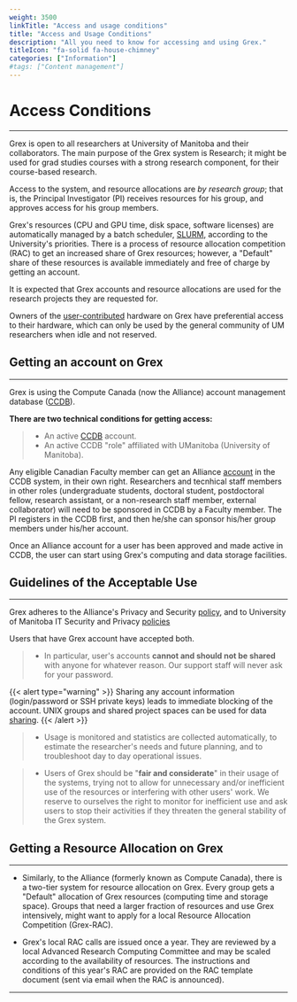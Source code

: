 ```yaml
---
weight: 3500
linkTitle: "Access and usage conditions"
title: "Access and Usage Conditions"
description: "All you need to know for accessing and using Grex."
titleIcon: "fa-solid fa-house-chimney"
categories: ["Information"]
#tags: ["Content management"]
---
```


# Access Conditions
---

Grex is open to all researchers at University of Manitoba and their collaborators. The main purpose of the Grex system is Research; it might be used for grad studies courses with a strong research component, for their course-based research.

Access to the system, and resource allocations are _by research group_; that is, the Principal Investigator (PI) receives resources for his group, and approves access for his group members. 

Grex's resources (CPU and GPU time, disk space, software licenses) are automatically managed by a batch scheduler, [SLURM](running-jobs), according to the University's priorities. There is a process of resource allocation competition (RAC) to get an increased share of Grex resources; however, a "Default" share of these resources is available immediately and free of charge by getting an account.

It is expected that Grex accounts and resource allocations are used for the research projects they are requested for.

Owners of the [user-contributed](running-jobs/contributed-systems) hardware on Grex have preferential access to their hardware, which can only be used by the general community of UM researchers when idle and not reserved.

## Getting an account on Grex
---

Grex is using the Compute Canada (now the Alliance) account management database ([CCDB](https://ccdb.alliancecan.ca/)). 

 **There are two technical conditions for getting access:**

>  - An active [CCDB](https://ccdb.computecanada.ca "CCDB") account. 
>  - An active CCDB "role" affiliated with UManitoba (University of Manitoba).

Any eligible Canadian Faculty member can get an Alliance [account](https://alliancecan.ca/en/services/advanced-research-computing/account-management/apply-account) in the CCDB system, in their own right. Researchers and tecnhical staff members in other roles (undergraduate students, doctoral student, postdoctoral fellow, research assistant, or a non-research staff member, external collaborator) will need to be sponsored in CCDB by a Faculty member. The PI registers in the CCDB first, and then he/she can sponsor his/her group members under his/her account. 

Once an Alliance account for a user has been approved and made active in CCDB, the user can start using Grex's computing and data storage facilities.


## Guidelines of the Acceptable Use
---

Grex adheres to the Alliance's Privacy and Security [policy](https://alliancecan.ca/en/privacy-policy), and to University of Manitoba IT Security and Privacy [policies](https://umanitoba.ca/computing/ist/security/policies.html)

Users that have Grex account have accepted both.

> * In particular, user's accounts **cannot and should not be shared** with anyone for whatever reason. Our support staff will never ask for your password.

{{< alert type="warning" >}}
Sharing any account information (login/password or SSH private keys) leads to immediate blocking of the account. 
 UNIX groups and shared project spaces can be used for data [sharing](storage/data-sharing).
{{< /alert >}}

> * Usage is monitored and statistics are collected automatically, to estimate the researcher's needs and future planning, and to troubleshoot day to day operational issues.

> * Users of Grex should be "**fair and considerate**" in their usage of the systems, trying not to allow for unnecessary and/or inefficient use of the resources or interfering with other users' work. We reserve to ourselves the right to monitor for inefficient use and ask users to stop their activities if they threaten the general stability of the Grex system.

## Getting a Resource Allocation on Grex
---

* Similarly, to the Alliance (formerly known as Compute Canada), there is a two-tier system for resource allocation on Grex. Every group gets a "Default" allocation of Grex resources (computing time and storage space). Groups that need a larger fraction of resources and use Grex intensively, might want to apply for a local Resource Allocation Competition (Grex-RAC).

* Grex's local RAC calls are issued once a year. They are reviewed by a local Advanced Research Computing Committee and may be scaled according to the availability of resources. The instructions and conditions of this year's RAC are provided on the RAC template document (sent via email when the RAC is announced).

---

<!-- {{< treeview display="tree" />}} -->

<!-- Changes and update:
* Last revision: Aug 28, 2024.
-->
